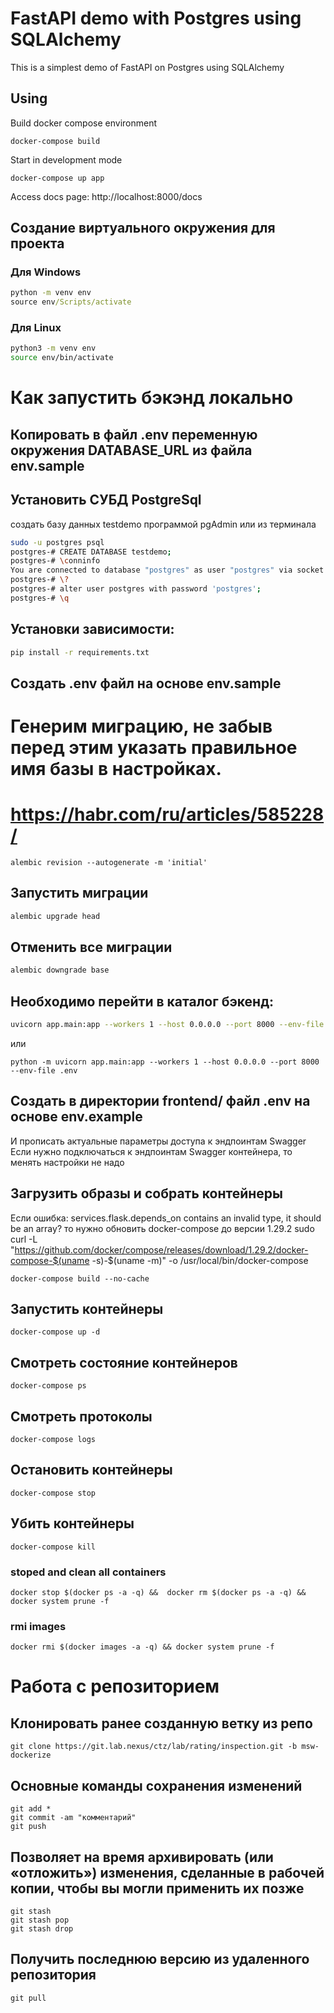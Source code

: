 # FastAPI demo with Postgres using SQLAlchemy

This is a simplest demo of FastAPI on Postgres using SQLAlchemy

## Using

Build docker compose environment

```shell
docker-compose build
```

Start in development mode

```shell
docker-compose up app
```

Access docs page: http://localhost:8000/docs


## Создание виртуального окружения для проекта
### Для Windows
```cmd
python -m venv env
source env/Scripts/activate
```

### Для Linux
```bash
python3 -m venv env
source env/bin/activate
```

# Как запустить бэкэнд локально

## Копировать в файл .env переменную окружения DATABASE_URL из файла env.sample

## Установить СУБД PostgreSql
создать базу данных testdemo программой pgAdmin
или из терминала
```bash
sudo -u postgres psql
postgres-# CREATE DATABASE testdemo;
postgres-# \conninfo
You are connected to database "postgres" as user "postgres" via socket in "/var/run/postgresql" at port "5432".
postgres-# \?
postgres-# alter user postgres with password 'postgres';
postgres-# \q
```

## Установки зависимости:  
```bash
pip install -r requirements.txt
```

## Создать .env файл на основе env.sample

# Генерим миграцию, не забыв перед этим указать правильное имя базы в настройках.
# https://habr.com/ru/articles/585228/
```
alembic revision --autogenerate -m 'initial'
```

## Запустить миграции
```bash
alembic upgrade head
```

## Отменить все миграции
```bash
alembic downgrade base
```

## Необходимо перейти в каталог бэкенд:  
```bash
uvicorn app.main:app --workers 1 --host 0.0.0.0 --port 8000 --env-file .env
```
или
```
python -m uvicorn app.main:app --workers 1 --host 0.0.0.0 --port 8000 --env-file .env
```

## Создать в директории frontend/ файл .env на основе env.example
И прописать актуальные параметры доступа к эндпоинтам Swagger
Если нужно подключаться к эндпоинтам Swagger контейнера, то менять настройки не надо


## Загрузить образы и собрать контейнеры
 Если ошибка: services.flask.depends_on contains an invalid type, it should be an array? 
 то нужно обновить docker-compose до версии 1.29.2
 sudo curl -L "https://github.com/docker/compose/releases/download/1.29.2/docker-compose-$(uname -s)-$(uname -m)" -o /usr/local/bin/docker-compose
  
```
docker-compose build --no-cache
```

## Запустить контейнеры
```
docker-compose up -d
```
## Смотреть состояние контейнеров
```
docker-compose ps
```
## Смотреть протоколы
```
docker-compose logs
```
## Остановить контейнеры
```
docker-compose stop
```
## Убить контейнеры
```
docker-compose kill
```
### stoped and clean all containers
```
docker stop $(docker ps -a -q) &&  docker rm $(docker ps -a -q) && docker system prune -f
```
### rmi images
```
docker rmi $(docker images -a -q) && docker system prune -f
```


# Работа с репозиторием

## Клонировать ранее созданную ветку из репо
```
git clone https://git.lab.nexus/ctz/lab/rating/inspection.git -b msw-dockerize
```

## Основные команды сохранения изменений
```
git add *
git commit -am "комментарий"
git push
```
## Позволяет на время архивировать (или «отложить») изменения, сделанные в рабочей копии, чтобы вы могли применить их позже
```
git stash
git stash pop
git stash drop
```

## Получить последнюю версию из удаленного репозитория
```
git pull
```

